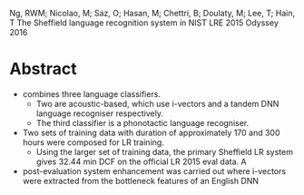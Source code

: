 Ng, RWM; Nicolao, M; Saz, O; Hasan, M; Chettri, B; Doulaty, M; Lee, T; Hain, T 
The Sheffield language recognition system in NIST LRE 2015
Odyssey 2016

# Abstract

* combines three language classifiers. 
  * Two are acoustic-based, which use i-vectors and a tandem DNN language
    recogniser respectively. 
  * The third classifier is a phonotactic language recogniser. 
* Two sets of training data with duration of approximately 170 and 300 hours
  were composed for LR training. 
    * Using the larger set of training data, the primary Sheffield LR system
      gives 32.44 min DCF on the official LR 2015 eval data. A 
* post-evaluation system enhancement was carried out where i-vectors were
  extracted from the bottleneck features of an English DNN
